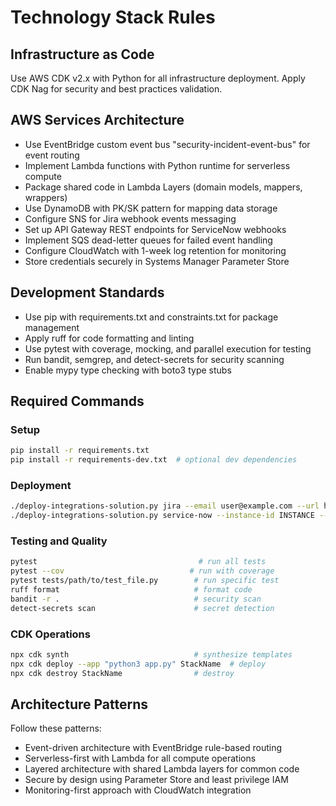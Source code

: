 # Technology Stack Rules

## Infrastructure as Code

Use AWS CDK v2.x with Python for all infrastructure deployment. Apply CDK Nag for security and best practices validation.

## AWS Services Architecture

- Use EventBridge custom event bus "security-incident-event-bus" for event routing
- Implement Lambda functions with Python runtime for serverless compute
- Package shared code in Lambda Layers (domain models, mappers, wrappers)
- Use DynamoDB with PK/SK pattern for mapping data storage
- Configure SNS for Jira webhook events messaging
- Set up API Gateway REST endpoints for ServiceNow webhooks
- Implement SQS dead-letter queues for failed event handling
- Configure CloudWatch with 1-week log retention for monitoring
- Store credentials securely in Systems Manager Parameter Store

## Development Standards

- Use pip with requirements.txt and constraints.txt for package management
- Apply ruff for code formatting and linting
- Use pytest with coverage, mocking, and parallel execution for testing
- Run bandit, semgrep, and detect-secrets for security scanning
- Enable mypy type checking with boto3 type stubs

## Required Commands

### Setup
```bash
pip install -r requirements.txt
pip install -r requirements-dev.txt  # optional dev dependencies
```

### Deployment
```bash
./deploy-integrations-solution.py jira --email user@example.com --url https://example.atlassian.net --token TOKEN --project-key PROJ
./deploy-integrations-solution.py service-now --instance-id INSTANCE --username USER --password PASS
```

### Testing and Quality
```bash
pytest                                    # run all tests
pytest --cov                            # run with coverage
pytest tests/path/to/test_file.py        # run specific test
ruff format                              # format code
bandit -r .                              # security scan
detect-secrets scan                      # secret detection
```

### CDK Operations
```bash
npx cdk synth                            # synthesize templates
npx cdk deploy --app "python3 app.py" StackName  # deploy
npx cdk destroy StackName                # destroy
```

## Architecture Patterns

Follow these patterns:
- Event-driven architecture with EventBridge rule-based routing
- Serverless-first with Lambda for all compute operations
- Layered architecture with shared Lambda layers for common code
- Secure by design using Parameter Store and least privilege IAM
- Monitoring-first approach with CloudWatch integration